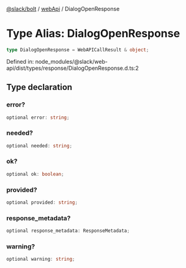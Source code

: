 [@slack/bolt](../../../../index.md) / [webApi](../index.md) / DialogOpenResponse

# Type Alias: DialogOpenResponse

```ts
type DialogOpenResponse = WebAPICallResult & object;
```

Defined in: node\_modules/@slack/web-api/dist/types/response/DialogOpenResponse.d.ts:2

## Type declaration

### error?

```ts
optional error: string;
```

### needed?

```ts
optional needed: string;
```

### ok?

```ts
optional ok: boolean;
```

### provided?

```ts
optional provided: string;
```

### response\_metadata?

```ts
optional response_metadata: ResponseMetadata;
```

### warning?

```ts
optional warning: string;
```
